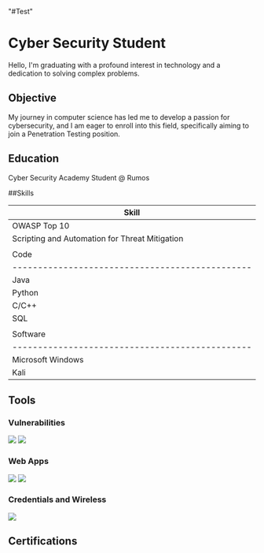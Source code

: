 "#Test" 
# Cyber Security Student

Hello, I'm graduating with a profound interest in technology and a dedication to solving complex problems.

## Objective

My journey in computer science has led me to develop a passion for cybersecurity, and I am eager to enroll into this field, specifically aiming to join a Penetration Testing position.

## Education

Cyber Security Academy Student @ Rumos
<!-- Bachelor of Science in Computer Engineering @ FCTUNL -->

##Skills

| Skill                                         |
|-----------------------------------------------|
| OWASP Top 10                                  |
| Scripting and Automation for Threat Mitigation |
|                                               |
| Code                                          |
|-----------------------------------------------|
| Java                                          |
| Python                                        |
| C/C++                                         |
| SQL                                           |
|                                               |
| Software                                      |
|-----------------------------------------------|
| Microsoft Windows                             |
| Kali                                          |

## Tools

### Vulnerabilities
<div>
    <img src="https://img.shields.io/badge/-NMAP-444444?style=for-the-badge&logo=Nmap&logoColor=white" />
    <img src="https://img.shields.io/badge/-Sqlmap-FFA500?style=for-the-badge&logo=Sqlmap&logoColor=white" />
</div>

### Web Apps
<div>
    <img src="https://img.shields.io/badge/-Metasploit-DC382D?style=for-the-badge&logo=Metasploit&logoColor=white" />
    <img src="https://img.shields.io/badge/-Burp_Suite-FF6600?style=for-the-badge&logo=Burp%20Suite&logoColor=white" />

</div>

### Credentials and Wireless
<div>
    <img src="https://img.shields.io/badge/-Wireshark-1679A7?style=for-the-badge&logo=Wireshark&logoColor=white" />
</div>

## Certifications
<div>
<!-- <img src="https://img.shields.io/badge/-Security%2B-FF0000?&style=for-the-badge&logo=CompTIA&logoColor=white" /> -->
</div>
<div data-iframe-width="150" data-iframe-height="270" data-share-badge-id="df19e647-7213-46c4-b771-c5da385d0212" data-share-badge-host="https://www.credly.com"></div><script type="text/javascript" async src="//cdn.credly.com/assets/utilities/embed.js"></script>
